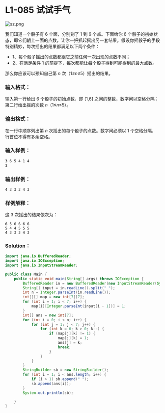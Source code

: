 # L1-085 试试手气

![sz.png](https://images.ptausercontent.com/2aff8d4e-b0b2-4fd2-a287-cf2cd6512676.png)

我们知道一个骰子有 6 个面，分别刻了 1 到 6 个点。下面给你 6 个骰子的初始状态，即它们朝上一面的点数，让你一把抓起摇出另一套结果。假设你摇骰子的手段特别精妙，每次摇出的结果都满足以下两个条件：

- 1、每个骰子摇出的点数都跟它之前任何一次出现的点数不同；
- 2、在满足条件 1 的前提下，每次都能让每个骰子得到可能得到的最大点数。

那么你应该可以预知自己第 _n_ 次（1≤*n*≤5）摇出的结果。

### 输入格式：

输入第一行给出 6 个骰子的初始点数，即 [1,6] 之间的整数，数字间以空格分隔；第二行给出摇的次数 _n_（1≤*n*≤5）。

### 输出格式：

在一行中顺序列出第 _n_ 次摇出的每个骰子的点数。数字间必须以 1 个空格分隔，行首位不得有多余空格。

### 输入样例：

```tex
3 6 5 4 1 4
3
```

### 输出样例：

```tex
4 3 3 3 4 3
```

### 样例解释：

这 3 次摇出的结果依次为：

```
6 5 6 6 6 6
5 4 4 5 5 5
4 3 3 3 4 3
```

### Solution：

```java
import java.io.BufferedReader;
import java.io.IOException;
import java.io.InputStreamReader;

public class Main {
    public static void main(String[] args) throws IOException {
        BufferedReader in = new BufferedReader(new InputStreamReader(System.in));
        String[] input = in.readLine().split(" ");
        int n = Integer.parseInt(in.readLine());
        int[][] map = new int[7][7];
        for (int i = 1; i < 7; i++) {
            map[i][Integer.parseInt(input[i - 1])] = 1;
        }
        int[] ans = new int[7];
        for (int i = 0; i < n; i++) {
            for (int j = 1; j < 7; j++) {
                for (int k = 6; k > 0; k--) {
                    if (map[j][k] != 1) {
                        map[j][k] = 1;
                        ans[j] = k;
                        break;
                    }
                }
            }
        }
        StringBuilder sb = new StringBuilder();
        for (int i = 1; i < ans.length; i++) {
            if (i > 1) sb.append(" ");
            sb.append(ans[i]);
        }
        System.out.println(sb);

    }
}
```
